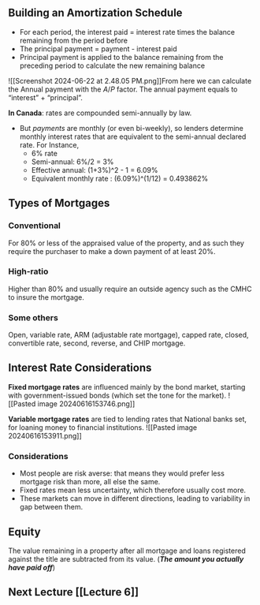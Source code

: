 ## Building an Amortization Schedule

- For each period, the interest paid = interest rate times the balance remaining from the period before
- The principal payment = payment - interest paid
- Principal payment is applied to the balance remaining from the preceding period to calculate the new remaining balance

![[Screenshot 2024-06-22 at 2.48.05 PM.png]]From here we can calculate the Annual payment with the $A/P$ factor.
The annual payment equals to “interest” + “principal”.

**In Canada**: rates are compounded semi-annually by law.
- But *payments* are monthly (or even bi-weekly), so lenders determine monthly interest rates that are equivalent to the semi-annual declared rate.
For Instance,
	- 6\% rate
	- Semi-annual: 6\%/2 = 3\%
	- Effective annual: (1+3\%)^2 - 1 = 6.09\%
	- Equivalent monthly rate : (6.09\%)^(1/12) = 0.493862\%

## Types of Mortgages

### Conventional
For 80\% or less of the appraised value of the property, and as such they require the purchaser to make a down payment of at least 20\%.

### High-ratio 
Higher than 80\% and usually require an outside agency such as the CMHC to insure the mortgage.

### Some others
Open, variable rate, ARM (adjustable rate mortgage), capped rate, closed, convertible rate, second, reverse, and CHIP mortgage.


## Interest Rate Considerations

**Fixed mortgage rates** are influenced mainly by the bond market, starting with government-issued bonds (which set the tone for the market).
![[Pasted image 20240616153746.png]]

**Variable mortgage rates** are tied to lending rates that National banks set, for loaning money to financial institutions.
![[Pasted image 20240616153911.png]]

### Considerations
- Most people are risk averse: that means they would prefer less mortgage risk than more, all else the same.
- Fixed rates mean less uncertainty, which therefore usually cost more.
- These markets can move in different directions, leading to variability in gap between them.

## Equity
The value remaining in a property after all mortgage and loans registered against the title are subtracted from its value. (***The amount you actually have paid off***)


## Next Lecture [[Lecture 6]]